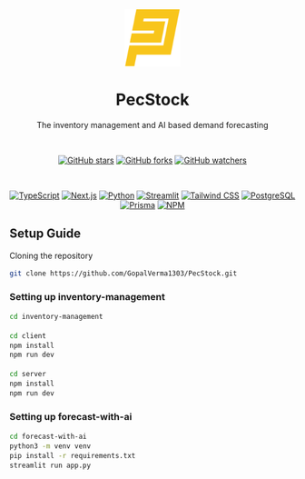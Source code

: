 <div align="center">

<div align="center">
  <img src="https://github.com/GopalVerma1303/PecStock/blob/05f5314d21b0f4a188b0d26179ed982534ac8a7c/inventory-management/client/public/pecstock.png" alt="PecStockLogo" height="100">
</div>

# PecStock

The inventory management and AI based demand forecasting

<br />

[![GitHub stars](https://img.shields.io/github/stars/GopalVerma1303/PecStock.svg?style=social&label=Star)](https://github.com/GopalVerma1303/PecStock)
[![GitHub forks](https://img.shields.io/github/forks/GopalVerma1303/PecStock.svg?style=social&label=Fork)](https://github.com/GopalVerma1303/PecStock/fork)
[![GitHub watchers](https://img.shields.io/github/watchers/GopalVerma1303/PecStock.svg?style=social&label=Watch)](https://github.com/GopalVerma1303/PecStock)

<br />

[![TypeScript](https://img.shields.io/badge/TypeScript-007ACC?style=for-the-badge&logo=typescript&logoColor=white)](https://www.typescriptlang.org/)
[![Next.js](https://img.shields.io/badge/Next.js-000000?style=for-the-badge&logo=next.js&logoColor=white)](https://nextjs.org/)
[![Python](https://img.shields.io/badge/Python-3776AB?style=for-the-badge&logo=python&logoColor=white)](https://www.python.org/)
[![Streamlit](https://img.shields.io/badge/Streamlit-FF4B4B?style=for-the-badge&logo=streamlit&logoColor=white)](https://streamlit.io/)
[![Tailwind CSS](https://img.shields.io/badge/Tailwind_CSS-38B2AC?style=for-the-badge&logo=tailwind-css&logoColor=white)](https://tailwindcss.com/)
[![PostgreSQL](https://img.shields.io/badge/PostgreSQL-316192?style=for-the-badge&logo=postgresql&logoColor=white)](https://www.postgresql.org/)
[![Prisma](https://img.shields.io/badge/Prisma-2D3748?style=for-the-badge&logo=prisma&logoColor=white)](https://www.prisma.io/)
[![NPM](https://img.shields.io/badge/NPM-CB3837?style=for-the-badge&logo=npm&logoColor=white)](https://www.npmjs.com/)

</div>

## Setup Guide

Cloning the repository

```bash
git clone https://github.com/GopalVerma1303/PecStock.git
```

### Setting up inventory-management

```bash
cd inventory-management

cd client
npm install
npm run dev

cd server
npm install
npm run dev
```

### Setting up forecast-with-ai

```bash
cd forecast-with-ai
python3 -m venv venv
pip install -r requirements.txt
streamlit run app.py
```
